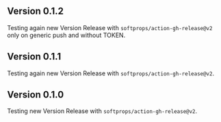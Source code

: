 ## Version 0.1.2
Testing again new Version Release with `softprops/action-gh-release@v2` only on generic push and without TOKEN.
## Version 0.1.1
Testing again new Version Release with `softprops/action-gh-release@v2`.

## Version 0.1.0
Testing new Version Release with `softprops/action-gh-release@v2`.